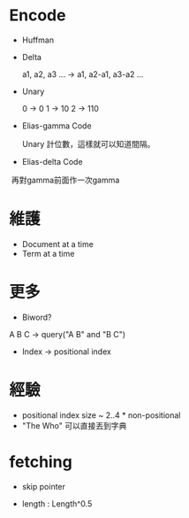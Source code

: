 # Encode

* Huffman

* Delta

  a1, a2, a3 ... -> a1, a2-a1, a3-a2 ...

* Unary

  0 -> 0
  1 -> 10
  2 -> 110

* Elias-gamma Code

  Unary 計位數，這樣就可以知道間隔。

* Elias-delta Code

  再對gamma前面作一次gamma
  
# 維護

* Document at a time
* Term at a time

# 更多

* Biword?

A B C -> query("A B" and "B C")

* Index -> positional index

# 經驗

* positional index size ~ 2..4 * non-positional
* "The Who" 可以直接丟到字典

# fetching

* skip pointer

* length : Length^0.5

